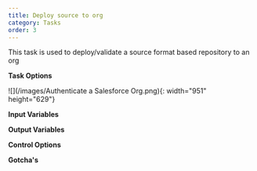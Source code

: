 ```yaml
---
title: Deploy source to org
category: Tasks
order: 3
---
```


This task is used to deploy/validate a source format based repository to an org


**Task Options**

![](/images/Authenticate a Salesforce Org.png){: width="951" height="629"}

**Input Variables**

**Output Variables**

**Control Options**

**Gotcha's**